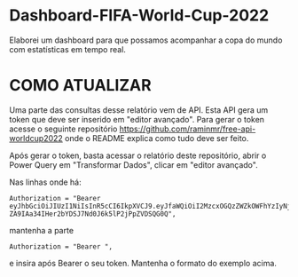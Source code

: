 # Dashboard-FIFA-World-Cup-2022
Elaborei um dashboard para que possamos acompanhar a copa do mundo com estatísticas em tempo real.


# COMO ATUALIZAR

Uma parte das consultas desse relatório vem de API. Esta API gera um token que deve ser inserido em "editor avançado".
Para gerar o token acesse o seguinte repositório https://github.com/raminmr/free-api-worldcup2022 onde o README explica como tudo deve ser feito.

Após gerar o token, basta acessar o relatório deste repositório, abrir o Power Query em "Transformar Dados", clicar em "editor avançado".

Nas linhas onde há:
```
Authorization = "Bearer eyJhbGciOiJIUzI1NiIsInR5cCI6IkpXVCJ9.eyJfaWQiOiI2MzcxOGQzZWZkOWFhYzIyNjdmNTRlOTQiLCJpYXQiOjE2NjkyNDIzMjcsImV4cCI6MTY2OTMyODcyN30.K3-ZA9IAa34IHer2bYDSJ7Nd0J6k5lP2jPpZVDSQG0Q",
```

mantenha a parte 
```
Authorization = "Bearer ", 
```
e insira após Bearer o seu token. Mantenha o formato do exemplo acima.
